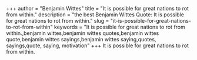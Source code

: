 +++
author = "Benjamin Wittes"
title = "It is possible for great nations to rot from within."
description = "the best Benjamin Wittes Quote: It is possible for great nations to rot from within."
slug = "it-is-possible-for-great-nations-to-rot-from-within"
keywords = "It is possible for great nations to rot from within.,benjamin wittes,benjamin wittes quotes,benjamin wittes quote,benjamin wittes sayings,benjamin wittes saying,quotes, sayings,quote, saying, motivation"
+++
It is possible for great nations to rot from within.
